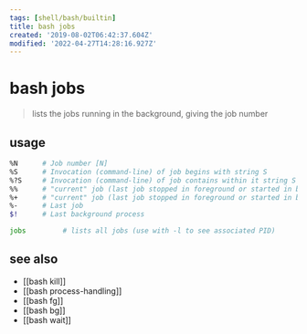 ```yaml
---
tags: [shell/bash/builtin]
title: bash jobs
created: '2019-08-02T06:42:37.604Z'
modified: '2022-04-27T14:28:16.927Z'
---
```


# bash jobs

> lists the jobs running in the background, giving the job number

## usage

```sh
%N      # Job number [N]
%S      # Invocation (command-line) of job begins with string S
%?S     # Invocation (command-line) of job contains within it string S
%%      # "current" job (last job stopped in foreground or started in background)
%+      # "current" job (last job stopped in foreground or started in background)
%-      # Last job
$!      # Last background process
```

```sh
jobs         # lists all jobs (use with -l to see associated PID)
```

## see also

- [[bash kill]]
- [[bash process-handling]]
- [[bash fg]]
- [[bash bg]]
- [[bash wait]]
